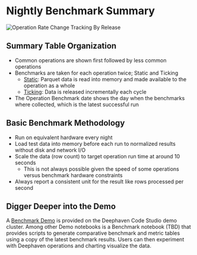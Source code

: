 # Nightly Benchmark Summary

![Operation Rate Change Tracking By Release](https://storage.googleapis.com/deephaven-benchmark/nightly/benchmark-summary.svg)

## Summary Table Organization

- Common operations are shown first followed by less common operations
- Benchmarks are taken for each operation twice; Static and Ticking
  - [Static](https://deephaven.io/core/docs/how-to-guides/data-import-export/parquet-flat): Parquet data is read into memory and made
  available to the operation as a whole
  - [Ticking](https://deephaven.io/core/docs/conceptual/deephaven-overview/): Data is released incrementally each cycle 
- The Operation Benchmark date shows the day when the benchmarks where collected, which is the latest successful run

## Basic Benchmark Methodology

- Run on equivalent hardware every night
- Load test data into memory before each run to normalized results without disk and network I/O
- Scale the data (row count) to target operation run time at around 10 seconds
  - This is not always possible given the speed of some operations versus benchmark hardware constraints
- Always report a consistent unit for the result like rows processed per second

## Digger Deeper into the Demo

A [Benchmark Demo](https://controller.try-dh.demo.community.deephaven.io/get_ide) is provided on the Deephaven Code Studio
demo cluster. Among other Demo notebooks is a Benchmark notebook (TBD) that provides scripts to generate comparative 
benchmark and metric tables using a copy of the latest benchmark results. Users can then experiment with Deephaven 
operations and charting visualize the data.